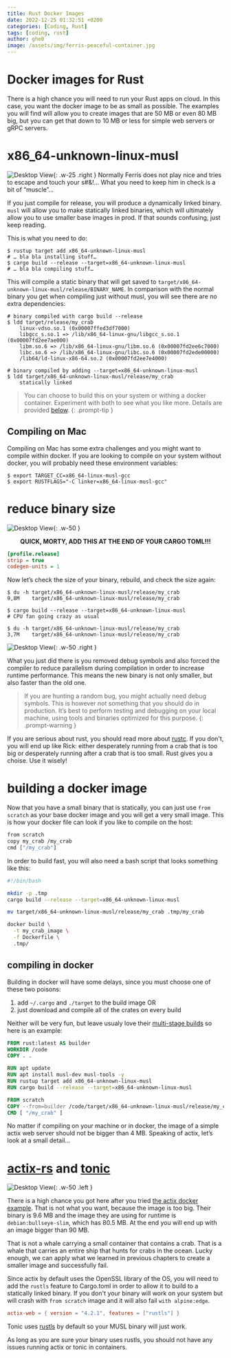```yaml
---
title: Rust Docker Images
date: 2022-12-25 01:32:51 +0200
categories: [Coding, Rust]
tags: [coding, rust]
author: ghe0
image: /assets/img/ferris-peaceful-container.jpg
---
```

# Docker images for Rust

There is a high chance you will need to run your Rust apps on cloud. In this case, you want the docker image to be as small as possible. The examples you will find will allow you to create images that are 50 MB or even 80 MB big, but you can get that down to 10 MB or less for simple web servers or gRPC servers.


# x86_64-unknown-linux-musl

![Desktop View](/assets/img/ferris-in-a-container.jpg){: .w-25 .right }
Normally Ferris does not play nice and tries to escape and touch your s#&!…  What you need to keep him in check is a bit of “muscle”…

If you just compile for release, you will produce a dynamically linked binary. `musl` will allow you to make statically linked binaries, which will ultimately allow you to use smaller base images in prod. If that sounds confusing, just keep reading.

This is what you need to do:
```console
$ rustup target add x86_64-unknown-linux-musl
# … bla bla installing stuff…
$ cargo build --release --target=x86_64-unknown-linux-musl
# … bla bla compiling stuff…
```

This will compile a static binary that will get saved to `target/x86_64-unknown-linux-musl/release/BINARY_NAME`. In comparison with the normal binary you get when compiling just without musl, you will see there are no extra dependencies:

```console
# binary compiled with cargo build --release
$ ldd target/release/my_crab
    linux-vdso.so.1 (0x00007ffed3df7000)
    libgcc_s.so.1 => /lib/x86_64-linux-gnu/libgcc_s.so.1 (0x00007fd2ee7ae000)
    libm.so.6 => /lib/x86_64-linux-gnu/libm.so.6 (0x00007fd2ee6c7000)
    libc.so.6 => /lib/x86_64-linux-gnu/libc.so.6 (0x00007fd2ede00000)
    /lib64/ld-linux-x86-64.so.2 (0x00007fd2ee7e4000)

# binary compiled by adding --target=x86_64-unknown-linux-musl
$ ldd target/x86_64-unknown-linux-musl/release/my_crab
    statically linked
``` 

> You can choose to build this on your system or withing a docker container. Experiment with both to see what you like more. Details are provided [below](#building-a-docker-image).
{: .prompt-tip }

## Compiling on Mac

Compiling on Mac has some extra challenges and you might want to compile within docker. If you are looking to compile on your system without docker, you will probably need these environment variables:

```console
$ export TARGET_CC=x86_64-linux-musl-gcc
$ export RUSTFLAGS="-C linker=x86_64-linux-musl-gcc"
```

# reduce binary size

![Desktop View](/assets/img/rick-runs-from-big-crab.jpg){: .w-50 }
<center><b>QUICK, MORTY, ADD THIS AT THE END OF YOUR CARGO TOML!!!</b></center>

```ini
[profile.release]
strip = true
codegen-units = 1
```

Now let’s check the size of your binary, rebuild, and check the size again:
```console
$ du -h target/x86_64-unknown-linux-musl/release/my_crab
9,8M    target/x86_64-unknown-linux-musl/release/my_crab

$ cargo build --release --target=x86_64-unknown-linux-musl
# CPU fan going crazy as usual

$ du -h target/x86_64-unknown-linux-musl/release/my_crab
3,7M    target/x86_64-unknown-linux-musl/release/my_crab
```

![Desktop View](/assets/img/rick-runs-after-crab.jpg){: .w-50 .right }


What you just did there is you removed debug symbols and also forced the compiler to reduce parallelism during compilation in order to increase runtime performance. This means the new binary is not only smaller, but also faster than the old one.

> If you are hunting a random bug, you might actually need debug symbols. This is however not something that you should do in production. It’s best to perform testing and debugging on your local machine, using tools and binaries optimized for this purpose.
{: .prompt-warning } 

If you are serious about rust, you should read more about [rustc](https://doc.rust-lang.org/rustc/what-is-rustc.html). If you don't, you will end up like Rick: either desperately running from a crab that is too big or desperately running after a crab that is too small. Rust gives you a choise. Use it wisely!

# building a docker image

Now that you have a small binary that is statically, you can just use `from scratch` as your base docker image and you will get a very small image. This is how your docker file can look if you like to compile on the host:

```Dockerfile
from scratch
copy my_crab /my_crab
cmd ["/my_crab"]
```

In order to build fast, you will also need a bash script that looks something like this:
```bash
#!/bin/bash

mkdir -p .tmp
cargo build --release --target=x86_64-unknown-linux-musl

mv target/x86_64-unknown-linux-musl/release/my_crab .tmp/my_crab

docker build \
  -t my_crab_image \
  -f Dockerfile \
  .tmp/
```

## compiling in docker

Building in docker will have some delays, since you must choose one of these two poisons:
1. add `~/.cargo` and `./target` to the build image OR
2. just download and compile all of the crates on every build

Neither will be very fun, but leave usualy love their [multi-stage builds](https://docs.docker.com/build/building/multi-stage/) so here is an example:
```Dockerfile
FROM rust:latest AS builder
WORKDIR /code
COPY . .

RUN apt update
RUN apt install musl-dev musl-tools -y
RUN rustup target add x86_64-unknown-linux-musl
RUN cargo build --release --target=x86_64-unknown-linux-musl

FROM scratch
COPY --from=builder /code/target/x86_64-unknown-linux-musl/release/my_crab /my_crab
CMD [ "/my_crab" ]
```

No matter if compiling on your machine or in docker, the image of a simple actix web server should not be bigger than 4 MB. Speaking of actix, let’s look at a small detail…

# [actix-rs](https://actix.rs/) and [tonic](https://docs.rs/tonic/latest/tonic/)

![Desktop View](/assets/img/docker-carries-ship.jpg){: .w-50 .left }

There is a high chance you got here after you tried [the actix docker example](https://github.com/actix/examples/tree/master/docker). That is not what you want, because the image is too big. Their binary is 9.6 MB and the image they are using for runtime is `debian:bullseye-slim`, which has 80.5 MB. At the end you will end up with an image bigger than 90 MB.

That is not a whale carrying a small container that contains a crab. That is a whale that carries an entire ship that hunts for crabs in the ocean. Lucky enough, we can apply what we learned in previous chapters to create a smaller image and successfully fail.

Since actix by default uses the OpenSSL library of the OS, you will need to add the `rustls` feature to Cargo.toml in order to allow it to build to a statically linked binary. If you don't your binary will work on your system but will crash with `from scratch` image and it will also fail `with alpine:edge`.

```toml
actix-web = { version = "4.2.1", features = ["rustls"] }
```

Tonic uses [rustls](https://docs.rs/rustls/latest/rustls/) by default so your MUSL binary will just work.

As long as you are sure your binary uses rustls, you should not have any issues running actix or tonic in containers.
